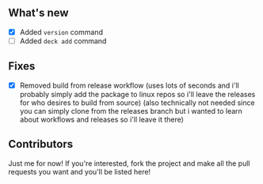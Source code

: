 ## What's new
- [x] Added `version` command
- [ ] Added `deck add` command
## Fixes
- [x] Removed build from release workflow (uses lots of seconds and i'll probably simply add the package to linux repos so i'll leave the releases for who desires to build from source) (also technically not needed since you can simply clone from the releases branch but i wanted to learn about workflows and releases so i'll leave it there)
## Contributors
Just me for now! If you're interested, fork the project and make all the pull requests you want and you'll be listed here!
